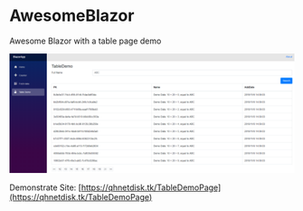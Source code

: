 # AwesomeBlazor
Awesome Blazor with a table page demo
<div><img src="https://raw.githubusercontent.com/qiuhaotc/AwesomeBlazor/master/Desc/Demo.png"/></div>

Demonstrate Site: [https://qhnetdisk.tk/TableDemoPage](https://qhnetdisk.tk/TableDemoPage)
